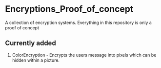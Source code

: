 # Encryptions_Proof_of_concept

A collection of encryption systems. Everything in this repository is only a proof of concept

## Currently added
1. ColorEncryption - Encrypts the users message into pixels which can be hidden within a picture.

